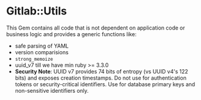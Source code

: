 # Gitlab::Utils

This Gem contains all code that is not dependent on application code
or business logic and provides a generic functions like:

- safe parsing of YAML
- version comparisions
- `strong_memoize`
- uuid_v7 till we have min ruby >= 3.3.0
- **Security Note**: UUID v7 provides 74 bits of entropy (vs UUID v4's 122 bits) and exposes 
creation timestamps. Do not use for authentication tokens or security-critical identifiers.
Use for database primary keys and non-sensitive identifiers only.
